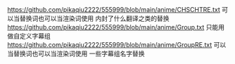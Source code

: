 
https://github.com/pikaqiu2222/555999/blob/main/anime/CHSCHTRE.txt 可以当替换词也可以当渲染词使用 内封了什么翻译之类的替换
https://github.com/pikaqiu2222/555999/blob/main/anime/Group.txt 只能用做自定义字幕组
https://github.com/pikaqiu2222/555999/blob/main/anime/GroupRE.txt 可以当替换词也可以当渲染词使用 一些字幕组名字替换
